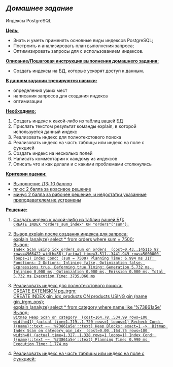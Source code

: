 ## *Домашнее задание*  
Индексы PostgreSQL

**<u>Цель:</u>**  
* Знать и уметь применять основные виды индексов PostgreSQL;  
* Построить и анализировать план выполнения запроса;  
* Оптимизировать запросы для с использованием индексов.  


**<u>Описание/Пошаговая инструкция выполнения домашнего задания:</u>**  
* Создать индексы на БД, которые ускорят доступ к данным.  

**<u>В данном задании тренируются навыки:</u>**  

* определения узких мест  
* написания запросов для создания индекса  
* оптимизации  

**<u>Необходимо:</u>**  

1. Создать индекс к какой-либо из таблиц вашей БД    
2. Прислать текстом результат команды explain, в которой используется данный индекс      
3. Реализовать индекс для полнотекстового поиска     
4. Реализовать индекс на часть таблицы или индекс на поле с функцией  
5. Создать индекс на несколько полей  
6. Написать комментарии к каждому из индексов    
7. Описать что и как делали и с какими проблемами столкнулись    

**<u>Критерии оценки:</n>**  

* Выполнение ДЗ: 10 баллов  
* плюс 2 балла за красивое решение    
* минус 2 балла за рабочее решение, и недостатки указанные преподавателем не устранены  

**<u>Решение:</u>**  

1. Создать индекс к какой-либо из таблиц вашей БД:   
``CREATE INDEX "orders_sum_index" ON "orders"("sum");``

2. Вывод explain после создания индекса для запроса:  
explain (analyze) select * from orders where sum = 7500:  
Вывод:    
   ``Index Scan using idx_orders_sum on orders  (cost=0.43..145115.82 rows=4966422 width=36) (actual time=3.511..3441.949 rows=5000000 loops=1)
  Index Cond: (sum = 7500)
Planning Time: 6.994 ms
JIT:
  Functions: 2
  Options: Inlining false, Optimization false, Expressions true, Deforming true
  Timing: Generation 5.732 ms, Inlining 0.000 ms, Optimization 0.000 ms, Emission 0.000 ms, Total 5.732 ms
Execution Time: 3735.060 ms``


3. Реализовать индекс для полнотекстового поиска:    
CREATE EXTENSION pg_trgm;  
CREATE INDEX gin_idx_products ON products USING gin (name gin_trgm_ops);  
explain (analyze) select * from category where name like '%73861a5e'  
Вывод:  
``Bitmap Heap Scan on category  (cost=164.78..534.99 rows=100 width=41) (actual time=1.719..1.720 rows=1 loops=1)
  Recheck Cond: ((name)::text ~~ '%73861a5e'::text)
  Heap Blocks: exact=1
  ->  Bitmap Index Scan on category_gin_idx  (cost=0.00..164.75 rows=100 width=0) (actual time=1.327..1.328 rows=1 loops=1)
        Index Cond: ((name)::text ~~ '%73861a5e'::text)
Planning Time: 0.990 ms
Execution Time: 1.774 ms``  

4. Реализовать индекс на часть таблицы или индекс на поле с функцией:  


